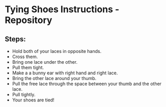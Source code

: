 # Tying Shoes Instructions -Repository
## Steps:
- Hold both of your laces in opposite hands.
- Cross them.
- Bring one lace under the other.
- Pull them tight.
- Make a a bunny ear with right hand and right lace.
- Bring the other lace around your thumb.
- Pull the free lace through the space between your thumb and the other lace.
- Pull tightly.
- Your shoes are tied! 
